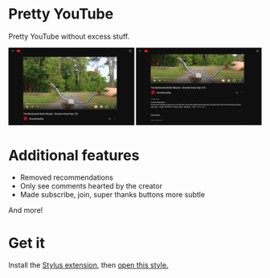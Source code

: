 # Pretty YouTube

Pretty YouTube without excess stuff.

<img src="screenshots.png">

# Additional features
- Removed recommendations
- Only see comments hearted by the creator
- Made subscribe, join, super thanks buttons more subtle

And more!

# Get it

Install the [Stylus extension](https://github.com/openstyles/stylus/#readme), then [open this style.](https://github.com/barhatsor/pretty-youtube/raw/main/pretty-youtube.user.css)
